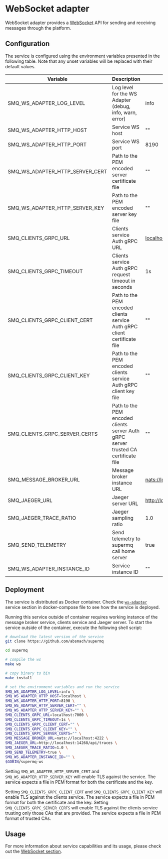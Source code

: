 # WebSocket adapter

WebSocket adapter provides a [WebSocket](https://en.wikipedia.org/wiki/WebSocket#:~:text=WebSocket%20is%20a%20computer%20communications,protocol%20is%20known%20as%20WebSockets.) API for sending and receiving messages through the platform.

## Configuration

The service is configured using the environment variables presented in the following table. Note that any unset variables will be replaced with their default values.

| Variable                        | Description                                                                         | Default                           |
| ------------------------------- | ----------------------------------------------------------------------------------- | --------------------------------- |
| SMQ_WS_ADAPTER_LOG_LEVEL        | Log level for the WS Adapter (debug, info, warn, error)                             | info                              |
| SMQ_WS_ADAPTER_HTTP_HOST        | Service WS host                                                                     | ""                                |
| SMQ_WS_ADAPTER_HTTP_PORT        | Service WS port                                                                     | 8190                              |
| SMQ_WS_ADAPTER_HTTP_SERVER_CERT | Path to the PEM encoded server certificate file                                     | ""                                |
| SMQ_WS_ADAPTER_HTTP_SERVER_KEY  | Path to the PEM encoded server key file                                             | ""                                |
| SMQ_CLIENTS_GRPC_URL            | Clients service Auth gRPC URL                                                       | <localhost:7000>                  |
| SMQ_CLIENTS_GRPC_TIMEOUT        | Clients service Auth gRPC request timeout in seconds                                | 1s                                |
| SMQ_CLIENTS_GRPC_CLIENT_CERT    | Path to the PEM encoded clients service Auth gRPC client certificate file           | ""                                |
| SMQ_CLIENTS_GRPC_CLIENT_KEY     | Path to the PEM encoded clients service Auth gRPC client key file                   | ""                                |
| SMQ_CLIENTS_GRPC_SERVER_CERTS   | Path to the PEM encoded clients server Auth gRPC server trusted CA certificate file | ""                                |
| SMQ_MESSAGE_BROKER_URL          | Message broker instance URL                                                         | <nats://localhost:4222>           |
| SMQ_JAEGER_URL                  | Jaeger server URL                                                                   | <http://localhost:4318/v1/traces> |
| SMQ_JAEGER_TRACE_RATIO          | Jaeger sampling ratio                                                               | 1.0                               |
| SMQ_SEND_TELEMETRY              | Send telemetry to supermq call home server                                          | true                              |
| SMQ_WS_ADAPTER_INSTANCE_ID      | Service instance ID                                                                 | ""                                |

## Deployment

The service is distributed as Docker container. Check the [`ws-adapter`](https://github.com/absmach/supermq/blob/main/docker/docker-compose.yml) service section in docker-compose file to see how the service is deployed.

Running this service outside of container requires working instance of the message broker service, clients service and Jaeger server.
To start the service outside of the container, execute the following shell script:

```bash
# download the latest version of the service
git clone https://github.com/absmach/supermq

cd supermq

# compile the ws
make ws

# copy binary to bin
make install

# set the environment variables and run the service
SMQ_WS_ADAPTER_LOG_LEVEL=info \
SMQ_WS_ADAPTER_HTTP_HOST=localhost \
SMQ_WS_ADAPTER_HTTP_PORT=8190 \
SMQ_WS_ADAPTER_HTTP_SERVER_CERT="" \
SMQ_WS_ADAPTER_HTTP_SERVER_KEY="" \
SMQ_CLIENTS_GRPC_URL=localhost:7000 \
SMQ_CLIENTS_GRPC_TIMEOUT=1s \
SMQ_CLIENTS_GRPC_CLIENT_CERT="" \
SMQ_CLIENTS_GRPC_CLIENT_KEY="" \
SMQ_CLIENTS_GRPC_SERVER_CERTS="" \
SMQ_MESSAGE_BROKER_URL=nats://localhost:4222 \
SMQ_JAEGER_URL=http://localhost:14268/api/traces \
SMQ_JAEGER_TRACE_RATIO=1.0 \
SMQ_SEND_TELEMETRY=true \
SMQ_WS_ADAPTER_INSTANCE_ID="" \
$GOBIN/supermq-ws
```

Setting `SMQ_WS_ADAPTER_HTTP_SERVER_CERT` and `SMQ_WS_ADAPTER_HTTP_SERVER_KEY` will enable TLS against the service. The service expects a file in PEM format for both the certificate and the key.

Setting `SMQ_CLIENTS_GRPC_CLIENT_CERT` and `SMQ_CLIENTS_GRPC_CLIENT_KEY` will enable TLS against the clients service. The service expects a file in PEM format for both the certificate and the key. Setting `SMQ_CLIENTS_GRPC_SERVER_CERTS` will enable TLS against the clients service trusting only those CAs that are provided. The service expects a file in PEM format of trusted CAs.

## Usage

For more information about service capabilities and its usage, please check out the [WebSocket section](https://docs.supermq.abstractmachines.fr/messaging/#websocket).
